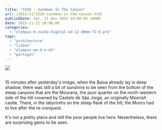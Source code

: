 ```yaml
---
title: "3320 - Sundown In The Canyon"
url: /2015/11/3320-sundown-in-the-canyon.html
publishDate: Sat, 21 Nov 2015 19:00:09 +0000
date: 2015-11-21 20:00:09
categories: 
  - "olympus-m-zuiko-digital-ed-12-40mm-f2-8-pro"
tags: 
  - "architecture"
  - "lisbon"
  - "olympus-om-d-e-m1"
  - "portugal"
---
```

<div class="container">
<div class="center"><a target="_blank" href="https://d25zfm9zpd7gm5.cloudfront.net/1200x1200/2015/20150902_194122_lr.jpg"><img class="webfeedsFeaturedVisual" src="https://d25zfm9zpd7gm5.cloudfront.net/0600x0600/2015/20150902_194122_lr.jpg" /></a></div>
</div>
<br />

15 minutes after yesterday's image, when the Baixa already lay in deep shadow, there was still a bit of sunshine to be seen from the bottom of the steep canyons that are the Mouraria, the poor quarter on the north-western side of the hill crowned by Castelo de São Jorge, an originally Moorish castle. There, in the labyrinths on the steep flank of the hill, the Moors had to live after the re-conquest.

It's not a pretty place and still the poor people live here. Nevertheless, there are surprising gems to be seen.
